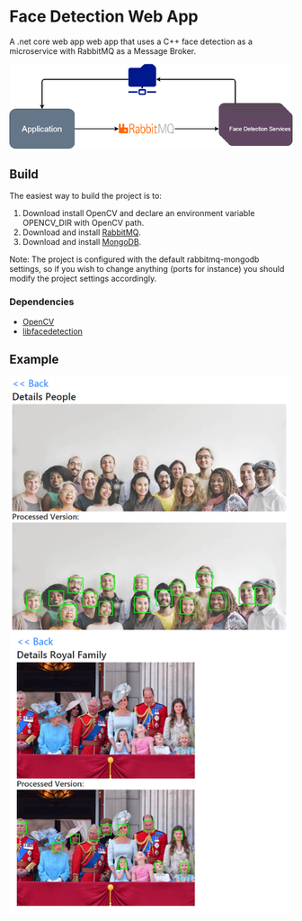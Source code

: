 # Face Detection Web App
A .net core web app web app that uses a C++ face detection as a microservice with RabbitMQ as a Message Broker.


![Examples](/readme/diagram.png "Flow Diagram")


## Build
The easiest way to build the project is to: 
1. Download install OpenCV and declare an environment variable OPENCV_DIR with OpenCV path.
2. Download and install [RabbitMQ](https://www.rabbitmq.com/).
3. Download and install [MongoDB](https://www.mongodb.com/).

Note: The project is configured with the default rabbitmq-mongodb settings, so if you wish to change anything (ports for instance) you should modify the project settings accordingly.

### Dependencies
* [OpenCV](https://github.com/opencv/opencv)
* [libfacedetection](https://github.com/ShiqiYu/libfacedetection/)

## Example
![Examples](/readme/image.png "Detection example")



